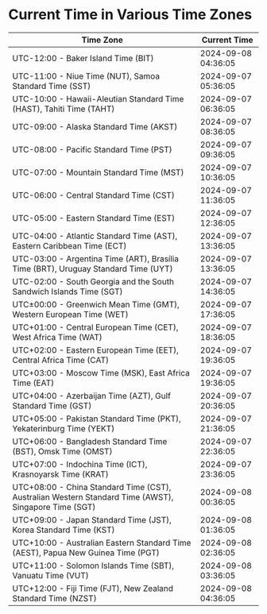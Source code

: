# Current Time in Various Time Zones

| Time Zone | Current Time |
|-----------|--------------|
| UTC-12:00 - Baker Island Time (BIT) | 2024-09-08 04:36:05 |
| UTC-11:00 - Niue Time (NUT), Samoa Standard Time (SST) | 2024-09-07 05:36:05 |
| UTC-10:00 - Hawaii-Aleutian Standard Time (HAST), Tahiti Time (TAHT) | 2024-09-07 06:36:05 |
| UTC-09:00 - Alaska Standard Time (AKST) | 2024-09-07 08:36:05 |
| UTC-08:00 - Pacific Standard Time (PST) | 2024-09-07 09:36:05 |
| UTC-07:00 - Mountain Standard Time (MST) | 2024-09-07 10:36:05 |
| UTC-06:00 - Central Standard Time (CST) | 2024-09-07 11:36:05 |
| UTC-05:00 - Eastern Standard Time (EST) | 2024-09-07 12:36:05 |
| UTC-04:00 - Atlantic Standard Time (AST), Eastern Caribbean Time (ECT) | 2024-09-07 13:36:05 |
| UTC-03:00 - Argentina Time (ART), Brasília Time (BRT), Uruguay Standard Time (UYT) | 2024-09-07 13:36:05 |
| UTC-02:00 - South Georgia and the South Sandwich Islands Time (SGT) | 2024-09-07 14:36:05 |
| UTC±00:00 - Greenwich Mean Time (GMT), Western European Time (WET) | 2024-09-07 17:36:05 |
| UTC+01:00 - Central European Time (CET), West Africa Time (WAT) | 2024-09-07 18:36:05 |
| UTC+02:00 - Eastern European Time (EET), Central Africa Time (CAT) | 2024-09-07 19:36:05 |
| UTC+03:00 - Moscow Time (MSK), East Africa Time (EAT) | 2024-09-07 19:36:05 |
| UTC+04:00 - Azerbaijan Time (AZT), Gulf Standard Time (GST) | 2024-09-07 20:36:05 |
| UTC+05:00 - Pakistan Standard Time (PKT), Yekaterinburg Time (YEKT) | 2024-09-07 21:36:05 |
| UTC+06:00 - Bangladesh Standard Time (BST), Omsk Time (OMST) | 2024-09-07 22:36:05 |
| UTC+07:00 - Indochina Time (ICT), Krasnoyarsk Time (KRAT) | 2024-09-07 23:36:05 |
| UTC+08:00 - China Standard Time (CST), Australian Western Standard Time (AWST), Singapore Time (SGT) | 2024-09-08 00:36:05 |
| UTC+09:00 - Japan Standard Time (JST), Korea Standard Time (KST) | 2024-09-08 01:36:05 |
| UTC+10:00 - Australian Eastern Standard Time (AEST), Papua New Guinea Time (PGT) | 2024-09-08 02:36:05 |
| UTC+11:00 - Solomon Islands Time (SBT), Vanuatu Time (VUT) | 2024-09-08 03:36:05 |
| UTC+12:00 - Fiji Time (FJT), New Zealand Standard Time (NZST) | 2024-09-08 04:36:05 |
